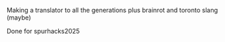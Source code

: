 Making a translator to all the generations plus brainrot and toronto slang (maybe)

Done for spurhacks2025
